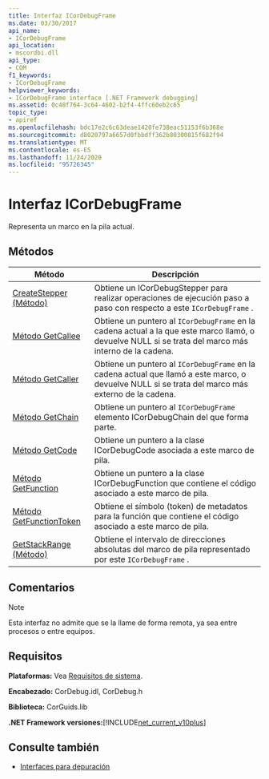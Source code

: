 ```yaml
---
title: Interfaz ICorDebugFrame
ms.date: 03/30/2017
api_name:
- ICorDebugFrame
api_location:
- mscordbi.dll
api_type:
- COM
f1_keywords:
- ICorDebugFrame
helpviewer_keywords:
- ICorDebugFrame interface [.NET Framework debugging]
ms.assetid: 0c48f764-3c64-4602-b2f4-4ffc60eb2c65
topic_type:
- apiref
ms.openlocfilehash: bdc17e2c6c63deae1420fe738eac51153f6b368e
ms.sourcegitcommit: d8020797a6657d0fbbdff362b80300815f682f94
ms.translationtype: MT
ms.contentlocale: es-ES
ms.lasthandoff: 11/24/2020
ms.locfileid: "95726345"
---
```

# <a name="icordebugframe-interface"></a>Interfaz ICorDebugFrame

Representa un marco en la pila actual.  
  
## <a name="methods"></a>Métodos  
  
|Método|Descripción|  
|------------|-----------------|  
|[CreateStepper (Método)](icordebugframe-createstepper-method.md)|Obtiene un ICorDebugStepper para realizar operaciones de ejecución paso a paso con respecto a este `ICorDebugFrame` .|  
|[Método GetCallee](icordebugframe-getcallee-method.md)|Obtiene un puntero al `ICorDebugFrame` en la cadena actual a la que este marco llamó, o devuelve NULL si se trata del marco más interno de la cadena.|  
|[Método GetCaller](icordebugframe-getcaller-method.md)|Obtiene un puntero al `ICorDebugFrame` en la cadena actual que llamó a este marco, o devuelve NULL si se trata del marco más externo de la cadena.|  
|[Método GetChain](icordebugframe-getchain-method.md)|Obtiene un puntero al `ICorDebugFrame` elemento ICorDebugChain del que forma parte.|  
|[Método GetCode](icordebugframe-getcode-method.md)|Obtiene un puntero a la clase ICorDebugCode asociada a este marco de pila.|  
|[Método GetFunction](icordebugframe-getfunction-method.md)|Obtiene un puntero a la clase ICorDebugFunction que contiene el código asociado a este marco de pila.|  
|[Método GetFunctionToken](icordebugframe-getfunctiontoken-method.md)|Obtiene el símbolo (token) de metadatos para la función que contiene el código asociado a este marco de pila.|  
|[GetStackRange (Método)](icordebugframe-getstackrange-method.md)|Obtiene el intervalo de direcciones absolutas del marco de pila representado por este `ICorDebugFrame` .|  
  
## <a name="remarks"></a>Comentarios  
  
> [!NOTE]
> Esta interfaz no admite que se la llame de forma remota, ya sea entre procesos o entre equipos.  
  
## <a name="requirements"></a>Requisitos  

 **Plataformas:** Vea [Requisitos de sistema](../../get-started/system-requirements.md).  
  
 **Encabezado:** CorDebug.idl, CorDebug.h  
  
 **Biblioteca:** CorGuids.lib  
  
 **.NET Framework versiones:**[!INCLUDE[net_current_v10plus](../../../../includes/net-current-v10plus-md.md)]  
  
## <a name="see-also"></a>Consulte también

- [Interfaces para depuración](debugging-interfaces.md)

